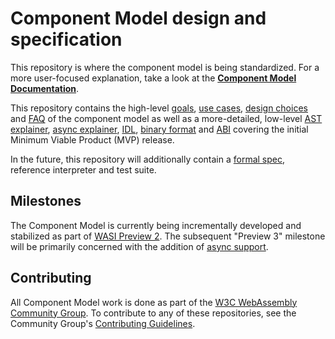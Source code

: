 # Component Model design and specification

This repository is where the component model is being standardized. For a more user-focused explanation, take a look at the **[Component Model Documentation]**.

This repository contains the high-level [goals], [use cases], [design choices]
and [FAQ] of the component model as well as a more-detailed, low-level
[AST explainer], [async explainer], [IDL], [binary format] and [ABI] covering
the initial Minimum Viable Product (MVP) release.

In the future, this repository will additionally contain a [formal spec],
reference interpreter and test suite.

## Milestones

The Component Model is currently being incrementally developed and stabilized
as part of [WASI Preview 2]. The subsequent "Preview 3" milestone will be
primarily concerned with the addition of [async support].

## Contributing

All Component Model work is done as part of the [W3C WebAssembly Community Group].
To contribute to any of these repositories, see the Community Group's
[Contributing Guidelines].

[Component Model Documentation]: https://component-model.bytecodealliance.org/
[goals]: design/high-level/Goals.md
[use cases]: design/high-level/UseCases.md
[design choices]: design/high-level/Choices.md
[FAQ]: design/high-level/FAQ.md
[AST explainer]: design/mvp/Explainer.md
[async explainer]: design/mvp/Async.md
[IDL]: design/mvp/WIT.md
[binary format]: design/mvp/Binary.md
[ABI]: design/mvp/CanonicalABI.md
[formal spec]: spec/
[W3C WebAssembly Community Group]: https://www.w3.org/community/webassembly/
[Contributing Guidelines]: https://webassembly.org/community/contributing/
[WASI Preview 2]: https://github.com/WebAssembly/WASI/tree/main/preview2
[Async Support]: https://docs.google.com/presentation/d/1MNVOZ8hdofO3tI0szg_i-Yoy0N2QPU2C--LzVuoGSlE/edit?usp=share_link
